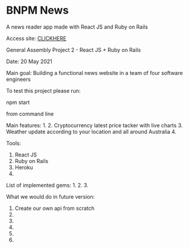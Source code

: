# BNPM News

A news reader app made with React JS and Ruby on Rails

Access site: [CLICKHERE](https://mauritzerick.github.io/AUNEWS-CLIENT) 

General Assembly Project 2 - React JS + Ruby on Rails

Date: 20 May 2021

Main goal: Building a functional news website in a team of four software engineers

To test this project please run:

npm start

from command line

Main features:
1. 
2. Cryptocurrency latest price tacker with live charts
3. Weather update according to your location and all around Australia
4. 


Tools:
1. React JS
2. Ruby on Rails
3. Heroku
4. 

List of implemented gems:
1.
2.
3.

What we would do in future version:
1. Create our own api from scratch
2.
3.
4.
5.
6.

